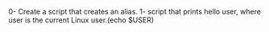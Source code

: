 0- Create a script that creates an alias.
1- script that prints hello user, where user is the current Linux user.(echo $USER)

